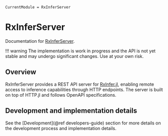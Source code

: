 ```@meta
CurrentModule = RxInferServer
```

# RxInferServer

Documentation for [RxInferServer](https://github.com/lazydynamics/RxInferServer.jl).

!!! warning
    The implementation is work in progress and the API is not yet stable and may undergo significant changes. Use at your own risk.

## Overview

RxInferServer provides a REST API server for [RxInfer.jl](https://github.com/biaslab/RxInfer.jl), enabling remote access to inference capabilities through HTTP endpoints. The server is built on top of HTTP.jl and follows OpenAPI specifications.

## Development and implementation details

See the [Development](@ref developers-guide) section for more details on the development process and implementation details.

```@index
```